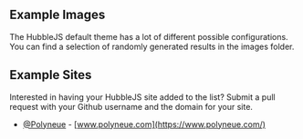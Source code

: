 ## Example Images

The HubbleJS default theme has a lot of different possible configurations. You can find a selection of randomly generated results in the images folder. 

## Example Sites

Interested in having your HubbleJS site added to the list? Submit a pull request with your Github username and the domain for your site.

* [@Polyneue](https://github.com/Polyneue) - [www.polyneue.com](https://www.polyneue.com/)
